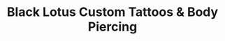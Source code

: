 ---
title: "Black Lotus Custom Tattoos & Body Piercing"
url: /onalaska/black-lotus-custom-tattoos-and-body-piercing/
shop: tattoo
---